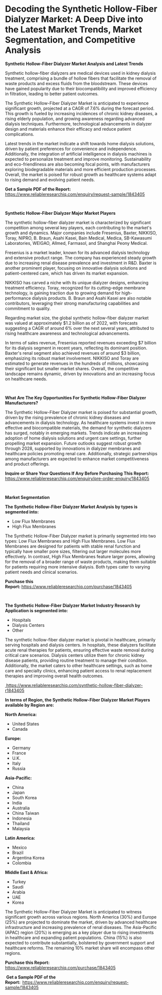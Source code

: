 <p><h1>Decoding the Synthetic Hollow-Fiber Dialyzer Market: A Deep Dive into the Latest Market Trends, Market Segmentation, and Competitive Analysis</h1></p><p><strong>Synthetic Hollow-Fiber Dialyzer Market Analysis and Latest Trends</strong></p>
<p><p>Synthetic hollow-fiber dialyzers are medical devices used in kidney dialysis treatment, comprising a bundle of hollow fibers that facilitate the removal of waste products and excess fluids from the bloodstream. These devices have gained popularity due to their biocompatibility and improved efficiency in filtration, leading to better patient outcomes.</p><p>The Synthetic Hollow-Fiber Dialyzer Market is anticipated to experience significant growth, projected at a CAGR of 7.6% during the forecast period. This growth is fueled by increasing incidences of chronic kidney diseases, a rising elderly population, and growing awareness regarding advanced dialysis techniques. Furthermore, technological advancements in dialyzer design and materials enhance their efficacy and reduce patient complications.</p><p>Latest trends in the market indicate a shift towards home dialysis solutions, driven by patient preferences for convenience and independence. Additionally, the integration of artificial intelligence in dialysis machines is expected to personalize treatment and improve monitoring. Sustainability and eco-friendliness are also becoming focal points, with manufacturers exploring biodegradable materials and more efficient production processes. Overall, the market is poised for robust growth as healthcare systems adapt to rising demand and evolving patient needs.</p></p>
<p><strong>Get a Sample PDF of the Report:&nbsp;</strong> <a href="https://www.reliableresearchiq.com/enquiry/request-sample/1843405?utm_campaign=3516&utm_medium=2&utm_source=Github&utm_content=ia&utm_term=14042025&utm_id=synthetic-hollow-fiber-dialyzer">https://www.reliableresearchiq.com/enquiry/request-sample/1843405</a></p>
<p>&nbsp;</p>
<p><strong>Synthetic Hollow-Fiber Dialyzer Major Market Players</strong></p>
<p><p>The synthetic hollow-fiber dialyzer market is characterized by significant competition among several key players, each contributing to the market's growth and dynamics. Major companies include Fresenius, Baxter, NIKKISO, Toray, NIPRO, B. Braun, Asahi Kasei, Bain Medical, Medica, SB-Kawasumi Laboratories, WEIGAO, Allmed, Farmasol, and Shanghai Peony Medical.</p><p>Fresenius is a market leader, known for its advanced dialysis technology and extensive product range. The company has experienced steady growth due to increasing renal disease prevalence and investment in R&D. Baxter is another prominent player, focusing on innovative dialysis solutions and patient-centered care, which has driven its market expansion.</p><p>NIKKISO has carved a niche with its unique dialyzer designs, enhancing treatment efficiency. Toray, recognized for its cutting-edge membrane technology, is gaining traction due to growing demand for high-performance dialysis products. B. Braun and Asahi Kasei are also notable contributors, leveraging their strong manufacturing capabilities and commitment to quality.</p><p>Regarding market size, the global synthetic hollow-fiber dialyzer market was valued at approximately $1.2 billion as of 2022, with forecasts suggesting a CAGR of around 6% over the next several years, attributed to rising healthcare awareness and technological advancements.</p><p>In terms of sales revenue, Fresenius reported revenues exceeding $7 billion for its dialysis segment in recent years, reflecting its dominant position. Baxter's renal segment also achieved revenues of around $3 billion, emphasizing its robust market involvement. NIKKISO and Toray are estimated to generate revenues in the hundreds of millions, showcasing their significant but smaller market shares. Overall, the competitive landscape remains dynamic, driven by innovations and an increasing focus on healthcare needs.</p></p>
<p>&nbsp;</p>
<p><strong>What Are The Key Opportunities For Synthetic Hollow-Fiber Dialyzer Manufacturers?</strong></p>
<p><p>The Synthetic Hollow-Fiber Dialyzer market is poised for substantial growth, driven by the rising prevalence of chronic kidney diseases and advancements in dialysis technology. As healthcare systems invest in more effective and biocompatible materials, the demand for synthetic dialyzers has surged, notably in emerging markets. Trends indicate an increasing adoption of home dialysis solutions and urgent care settings, further propelling market expansion. Future outlooks suggest robust growth through 2028, supported by innovations in dialyzer membranes and healthcare policies promoting renal care. Additionally, strategic partnerships among manufacturers are expected to enhance market competitiveness and product offerings.</p></p>
<p><strong>Inquire or Share Your Questions If Any Before Purchasing This Report:</strong> <a href="https://www.reliableresearchiq.com/enquiry/pre-order-enquiry/1843405?utm_campaign=3516&utm_medium=2&utm_source=Github&utm_content=ia&utm_term=14042025&utm_id=synthetic-hollow-fiber-dialyzer">https://www.reliableresearchiq.com/enquiry/pre-order-enquiry/1843405</a></p>
<p>&nbsp;</p>
<p><strong>Market Segmentation</strong></p>
<p><strong>The Synthetic Hollow-Fiber Dialyzer Market Analysis by types is segmented into:</strong></p>
<p><ul><li>Low Flux Membranes</li><li>High Flux Membranes</li></ul></p>
<p><p>The Synthetic Hollow-Fiber Dialyzer market is primarily segmented into two types: Low Flux Membranes and High Flux Membranes. Low Flux Membranes are designed for patients with stable renal function and typically have smaller pore sizes, filtering out larger molecules more effectively. In contrast, High Flux Membranes feature larger pores, allowing for the removal of a broader range of waste products, making them suitable for patients requiring more intensive dialysis. Both types cater to varying patient needs and clinical scenarios.</p></p>
<p><strong>Purchase this Report:&nbsp;</strong><a href="https://www.reliableresearchiq.com/purchase/1843405?utm_campaign=3516&utm_medium=2&utm_source=Github&utm_content=ia&utm_term=14042025&utm_id=synthetic-hollow-fiber-dialyzer">https://www.reliableresearchiq.com/purchase/1843405</a></p>
<p>&nbsp;</p>
<p><strong>The Synthetic Hollow-Fiber Dialyzer Market Industry Research by Application is segmented into:</strong></p>
<p><ul><li>Hospitals</li><li>Dialysis Centers</li><li>Other</li></ul></p>
<p><p>The synthetic hollow-fiber dialyzer market is pivotal in healthcare, primarily serving hospitals and dialysis centers. In hospitals, these dialyzers facilitate acute renal therapies for patients, ensuring effective waste removal during critical care scenarios. Dialysis centers utilize them for chronic kidney disease patients, providing routine treatment to manage their condition. Additionally, the market caters to other healthcare settings, such as home care and specialty clinics, enhancing patient access to renal replacement therapies and improving overall health outcomes.</p></p>
<p><a href="https://www.reliableresearchiq.com/synthetic-hollow-fiber-dialyzer-r1843405?utm_campaign=3516&utm_medium=2&utm_source=Github&utm_content=ia&utm_term=14042025&utm_id=synthetic-hollow-fiber-dialyzer">&nbsp;https://www.reliableresearchiq.com/synthetic-hollow-fiber-dialyzer-r1843405</a></p>
<p><strong>In terms of Region, the Synthetic Hollow-Fiber Dialyzer Market Players available by Region are:</strong></p>
<p>
    <p> <strong> North America: </strong>
        <ul>
            <li>United States</li>
            <li>Canada</li>
        </ul>
        </p> 
    <p> <strong> Europe: </strong>
        <ul>
            <li>Germany</li>
            <li>France</li>
            <li>U.K.</li>
            <li>Italy</li>
            <li>Russia</li>
        </ul>
        </p> 
    <p> <strong> Asia-Pacific: </strong>
        <ul>
            <li>China</li>
            <li>Japan</li>
            <li>South Korea</li>
            <li>India</li>
            <li>Australia</li>
            <li>China Taiwan</li>
            <li>Indonesia</li>
            <li>Thailand</li>
            <li>Malaysia</li>
        </ul>
        </p> 
    <p> <strong> Latin America: </strong>
        <ul>
            <li>Mexico</li>
            <li>Brazil</li>
            <li>Argentina Korea</li>
            <li>Colombia</li>
        </ul>
        </p> 
    <p> <strong> Middle East & Africa: </strong>
        <ul>
            <li>Turkey</li>
            <li>Saudi</li>
            <li>Arabia</li>
            <li>UAE</li>
            <li>Korea</li>
        </ul>
    </p>
    </p>
<p><p>The Synthetic Hollow-Fiber Dialyzer Market is anticipated to witness significant growth across various regions. North America (30%) and Europe (25%) are projected to dominate the market, driven by advanced healthcare infrastructure and increasing prevalence of renal diseases. The Asia-Pacific (APAC) region (20%) is emerging as a key player due to rising investments in healthcare and expanding patient populations. China (15%) is also expected to contribute substantially, bolstered by government support and healthcare reforms. The remaining 10% market share will encompass other regions.</p></p>
<p><strong>Purchase this Report: </strong><a href="https://www.reliableresearchiq.com/purchase/1843405?utm_campaign=3516&utm_medium=2&utm_source=Github&utm_content=ia&utm_term=14042025&utm_id=synthetic-hollow-fiber-dialyzer">https://www.reliableresearchiq.com/purchase/1843405</a></p>
<p>&nbsp;<strong>Get a Sample PDF of the Report:&nbsp;&nbsp;</strong><a href="https://www.reliableresearchiq.com/enquiry/request-sample/1843405?utm_campaign=3516&utm_medium=2&utm_source=Github&utm_content=ia&utm_term=14042025&utm_id=synthetic-hollow-fiber-dialyzer">https://www.reliableresearchiq.com/enquiry/request-sample/1843405</a></p>
<p><strong></strong></p>
<p><p></p><p></p><p></p></p>